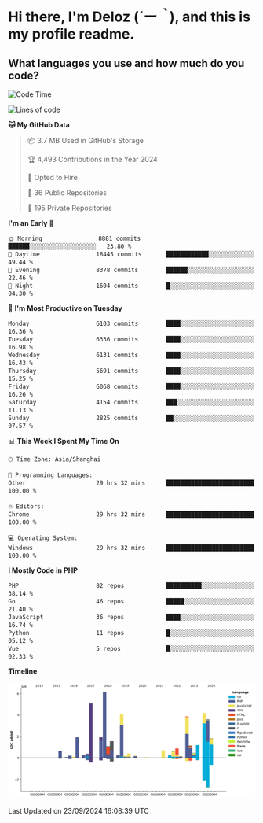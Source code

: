 # **Hi there, I'm Deloz (*´ー｀*), and this is my profile readme.**

## **What languages you use and how much do you code?**

<!--START_SECTION:waka-->
![Code Time](http://img.shields.io/badge/Code%20Time-4%2C687%20hrs%2025%20mins-blue)

![Lines of code](https://img.shields.io/badge/From%20Hello%20World%20I%27ve%20Written-43.2%20million%20lines%20of%20code-blue)

**🐱 My GitHub Data** 

> 📦 3.7 MB Used in GitHub's Storage 
 > 
> 🏆 4,493 Contributions in the Year 2024
 > 
> 💼 Opted to Hire
 > 
> 📜 36 Public Repositories 
 > 
> 🔑 195 Private Repositories 
 > 
**I'm an Early 🐤** 

```text
🌞 Morning                8881 commits        ██████░░░░░░░░░░░░░░░░░░░   23.80 % 
🌆 Daytime                18445 commits       ████████████░░░░░░░░░░░░░   49.44 % 
🌃 Evening                8378 commits        ██████░░░░░░░░░░░░░░░░░░░   22.46 % 
🌙 Night                  1604 commits        █░░░░░░░░░░░░░░░░░░░░░░░░   04.30 % 
```
📅 **I'm Most Productive on Tuesday** 

```text
Monday                   6103 commits        ████░░░░░░░░░░░░░░░░░░░░░   16.36 % 
Tuesday                  6336 commits        ████░░░░░░░░░░░░░░░░░░░░░   16.98 % 
Wednesday                6131 commits        ████░░░░░░░░░░░░░░░░░░░░░   16.43 % 
Thursday                 5691 commits        ████░░░░░░░░░░░░░░░░░░░░░   15.25 % 
Friday                   6068 commits        ████░░░░░░░░░░░░░░░░░░░░░   16.26 % 
Saturday                 4154 commits        ███░░░░░░░░░░░░░░░░░░░░░░   11.13 % 
Sunday                   2825 commits        ██░░░░░░░░░░░░░░░░░░░░░░░   07.57 % 
```


📊 **This Week I Spent My Time On** 

```text
🕑︎ Time Zone: Asia/Shanghai

💬 Programming Languages: 
Other                    29 hrs 32 mins      █████████████████████████   100.00 % 

🔥 Editors: 
Chrome                   29 hrs 32 mins      █████████████████████████   100.00 % 

💻 Operating System: 
Windows                  29 hrs 32 mins      █████████████████████████   100.00 % 
```

**I Mostly Code in PHP** 

```text
PHP                      82 repos            ██████████░░░░░░░░░░░░░░░   38.14 % 
Go                       46 repos            █████░░░░░░░░░░░░░░░░░░░░   21.40 % 
JavaScript               36 repos            ████░░░░░░░░░░░░░░░░░░░░░   16.74 % 
Python                   11 repos            █░░░░░░░░░░░░░░░░░░░░░░░░   05.12 % 
Vue                      5 repos             █░░░░░░░░░░░░░░░░░░░░░░░░   02.33 % 
```



**Timeline**

![Lines of Code chart](https://raw.githubusercontent.com/deloz/deloz/main/assets/bar_graph.png)


 Last Updated on 23/09/2024 16:08:39 UTC
<!--END_SECTION:waka-->
